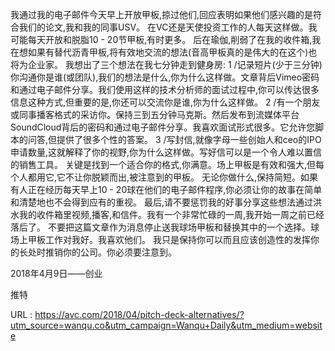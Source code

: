 我通过我的电子邮件今天早上开放甲板,掠过他们,回应表明如果他们感兴趣的是符合我们的论文,我和我的同事USV。 
 在VC还是天使投资工作的人每天这样做。我可能每天开放和脱脂10 - 20节甲板,有时更多。 
 后在瑜伽,削弱了在我的收件箱,我在想如果有替代沥青甲板,将有效地交流的想法(音高甲板真的是伟大的在这个)也将为企业家。 
 我想出了三个想法在我七分钟走到健身房: 
 1 /记录短片(少于三分钟)你沟通你是谁(或团队),我们的想法是什么,你为什么这样做。文章背后Vimeo密码和通过电子邮件分享。我们使用这样的技术分析师的面试过程中,你可以传达很多信息这种方式,但重要的是,你还可以交流你是谁,你为什么这样做。 
 2 /有一个朋友或同事播客格式的采访你。保持三到五分钟马克斯。然后发布到流媒体平台SoundCloud背后的密码和通过电子邮件分享。我喜欢面试形式很多。它允许您脚本的问答,但提供了很多个性的答案。 
 3 /写封信,就像字母一些创始人和ceo的IPO申请数量,这就解释了你的视野,你为什么这样做。写好信可以是一个令人难以置信的销售工具。 
 关键是找到一个适合你的格式,你满意。场上甲板是有效和强大,但每个人都用它,它不让你脱颖而出,被注意到的甲板。 
 无论你做什么,保持简短。如果有人正在经历每天早上10 - 20球在他们的电子邮件程序,你必须让你的故事在简单和清楚地也不会得到应有的重视。 
 最后,请不要惩罚我的好事分享这些想法通过洪水我的收件箱里视频,播客,和信件。我有一个非常忙碌的一周,我开始一周之前已经落后了。 
 不要把这篇文章作为消息停止送我球场甲板和替换其中的一个选择。球场上甲板工作对我好。我喜欢他们。 
 我只是保持你可以而且应该创造性的发挥你的长处时推销你的公司。你必须要注意到。 
  
  
 2018年4月9日——创业 
  
  
 推特 
  
  
   
  URL : https://avc.com/2018/04/pitch-deck-alternatives/?utm_source=wanqu.co&utm_campaign=Wanqu+Daily&utm_medium=website